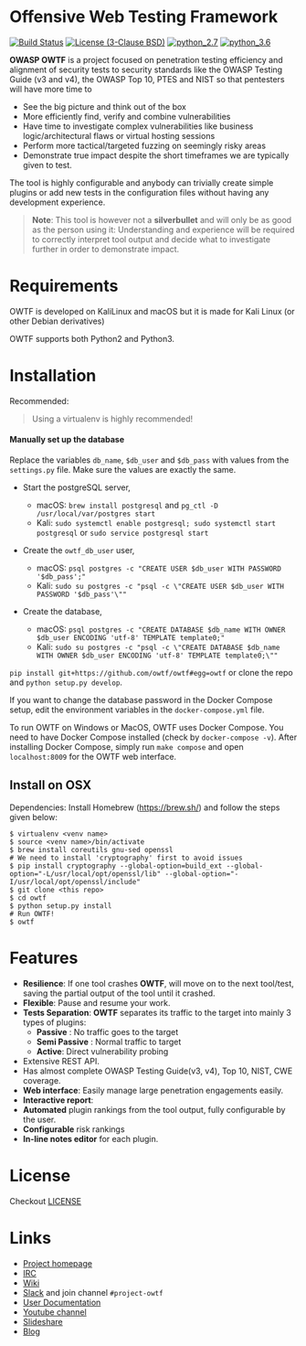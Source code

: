 # Offensive Web Testing Framework

[![Build
Status](https://travis-ci.org/owtf/owtf.svg?branch=develop)](https://travis-ci.org/owtf/owtf)
[![License (3-Clause
BSD)](https://img.shields.io/badge/license-BSD%203--Clause-blue.svg?style=flat-square)](http://opensource.org/licenses/BSD-3-Clause)
[![python_2.7](https://img.shields.io/badge/python-2.7-blue.svg)](https://www.python.org/downloads/)
[![python_3.6](https://img.shields.io/badge/python-3.6-blue.svg)](https://www.python.org/downloads/)

**OWASP OWTF** is a project focused on penetration testing efficiency
and alignment of security tests to security standards like the OWASP
Testing Guide (v3 and v4), the OWASP Top 10, PTES and NIST so that
pentesters will have more time to

- See the big picture and think out of the box
- More efficiently find, verify and combine vulnerabilities
- Have time to investigate complex vulnerabilities like business
  logic/architectural flaws or virtual hosting sessions
- Perform more tactical/targeted fuzzing on seemingly risky areas
- Demonstrate true impact despite the short timeframes we are
  typically given to test.

The tool is highly configurable and anybody can trivially create simple
plugins or add new tests in the configuration files without having any
development experience.

> **Note**: This tool is however not a **silverbullet** and will only be
> as good as the person using it: Understanding and experience will be
> required to correctly interpret tool output and decide what to
> investigate further in order to demonstrate impact.

# Requirements

OWTF is developed on KaliLinux and macOS but it is made for Kali Linux
(or other Debian derivatives)

OWTF supports both Python2 and Python3.

# Installation

Recommended:

> Using a virtualenv is highly recommended!

#### Manually set up the database

Replace the variables `db_name`, `$db_user` and `$db_pass` with values from the `settings.py` file. Make sure the values
are exactly the same.

- Start the postgreSQL server,

  - macOS: `brew install postgresql` and `pg_ctl -D /usr/local/var/postgres start`
  - Kali: `sudo systemctl enable postgresql; sudo systemctl start postgresql`
    or `sudo service postgresql start`

- Create the `owtf_db_user` user,

  - macOS: `psql postgres -c "CREATE USER $db_user WITH PASSWORD '$db_pass';"`
  - Kali: `sudo su postgres -c "psql -c \"CREATE USER $db_user WITH PASSWORD '$db_pass'\""`

- Create the database,
  - macOS: `psql postgres -c "CREATE DATABASE $db_name WITH OWNER $db_user ENCODING 'utf-8' TEMPLATE template0;"`
  - Kali: `sudo su postgres -c "psql -c \"CREATE DATABASE $db_name WITH OWNER $db_user ENCODING 'utf-8' TEMPLATE template0;\""`

`pip install git+https://github.com/owtf/owtf#egg=owtf` or clone the
repo and `python setup.py develop`.

If you want to change the database password in the Docker Compose setup,
edit the environment variables in the `docker-compose.yml` file.

To run OWTF on Windows or MacOS, OWTF uses Docker Compose. You need to
have Docker Compose installed (check by `docker-compose -v`). After
installing Docker Compose, simply run `make compose` and open
`localhost:8009` for the OWTF web interface.

## Install on OSX

Dependencies: Install Homebrew (<https://brew.sh/>) and follow the steps
given below:

```{.sourceCode .bash}
$ virtualenv <venv name>
$ source <venv name>/bin/activate
$ brew install coreutils gnu-sed openssl
# We need to install 'cryptography' first to avoid issues
$ pip install cryptography --global-option=build_ext --global-option="-L/usr/local/opt/openssl/lib" --global-option="-I/usr/local/opt/openssl/include"
$ git clone <this repo>
$ cd owtf
$ python setup.py install
# Run OWTF!
$ owtf
```

# Features

- **Resilience**: If one tool crashes **OWTF**, will move on to the
  next tool/test, saving the partial output of the tool until it
  crashed.
- **Flexible**: Pause and resume your work.
- **Tests Separation**: **OWTF** separates its traffic to the target
  into mainly 3 types of plugins:
  - **Passive** : No traffic goes to the target
  - **Semi Passive** : Normal traffic to target
  - **Active**: Direct vulnerability probing
- Extensive REST API.
- Has almost complete OWASP Testing Guide(v3, v4), Top 10, NIST, CWE
  coverage.
- **Web interface**: Easily manage large penetration engagements
  easily.
- **Interactive report**:
- **Automated** plugin rankings from the tool output, fully
  configurable by the user.
- **Configurable** risk rankings
- **In-line notes editor** for each plugin.

# License

Checkout [LICENSE](LICENSE.md)

# Links

- [Project homepage](http://owtf.github.io/)
- [IRC](http://webchat.freenode.net/?randomnick=1&channels=%23owtf&prompt=1&uio=MTE9MjM20f)
- [Wiki](https://www.owasp.org/index.php/OWASP_OWTF)
- [Slack](https://owasp.herokuapp.com) and join channel
  `#project-owtf`
- [User Documentation](http://docs.owtf.org/en/latest/)
- [Youtube channel](https://www.youtube.com/user/owtfproject)
- [Slideshare](http://www.slideshare.net/abrahamaranguren/presentations)
- [Blog](http://blog.7-a.org/search/label/OWTF)
